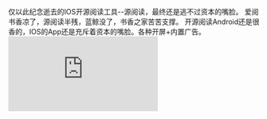 仅以此纪念逝去的IOS开源阅读工具--源阅读，最终还是逃不过资本的嘴脸。
爱阅书香凉了，源阅读半残，蓝鲸没了，书香之家苦苦支撑。
开源阅读Android还是很香的，IOS的App还是充斥着资本的嘴脸。各种开屏+内置广告。
![](https://github.com/lgl1227/IOS-aiyueshuxiang/raw/master/share.json)
